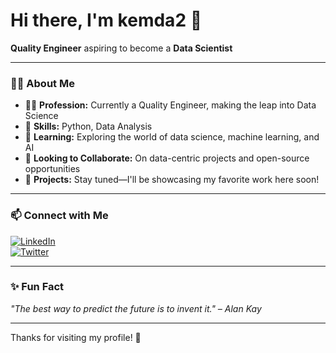 # Hi there, I'm kemda2 👋

**Quality Engineer** aspiring to become a **Data Scientist**  

---

### 👨‍💻 About Me

- 🧑‍🔬 **Profession:** Currently a Quality Engineer, making the leap into Data Science
- 🐍 **Skills:** Python, Data Analysis
- 🌱 **Learning:** Exploring the world of data science, machine learning, and AI
- 💼 **Looking to Collaborate:** On data-centric projects and open-source opportunities
- 🔭 **Projects:** Stay tuned—I'll be showcasing my favorite work here soon!

---

### 📫 Connect with Me

[![LinkedIn](https://img.shields.io/badge/LinkedIn-blue?logo=linkedin&logoColor=white)](https://www.linkedin.com/in/YOUR-LINKEDIN-USERNAME)  
[![Twitter](https://img.shields.io/badge/Twitter-1DA1F2?logo=twitter&logoColor=white)](https://twitter.com/YOUR-TWITTER-HANDLE)

---

### ✨ Fun Fact

_"The best way to predict the future is to invent it." – Alan Kay_

---

Thanks for visiting my profile! 🚀
